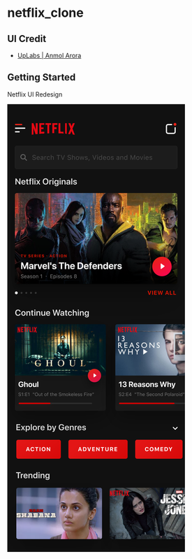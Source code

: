# netflix_clone

## UI Credit
- [UpLabs | Anmol Arora](https://www.uplabs.com/posts/netflix-redesign-mobile-app-uplabs-design-challenge)

## Getting Started

Netflix UI Redesign

![UI](https://raw.githubusercontent.com/imjonasr/netflix_clone/master/ui.png)